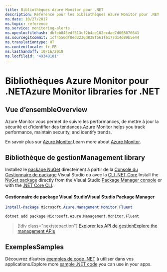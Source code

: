 ```yaml
---
title: Bibliothèques Azure Monitor pour .NET
description: Référence pour les bibliothèques Azure Monitor pour .NET
ms.date: 10/27/2017
ms.topic: reference
ms.service: monitoring-alerts
ms.openlocfilehash: dbfeb845edf513cf2b4ce102ecdae7d008076641
ms.sourcegitcommit: 1cf4550df8ed3236d838f561f6177d14d89b5e44
ms.translationtype: HT
ms.contentlocale: fr-FR
ms.lasthandoff: 10/16/2018
ms.locfileid: "49348181"
---
```

# <a name="azure-monitor-libraries-for-net"></a><span data-ttu-id="14963-103">Bibliothèques Azure Monitor pour .NET</span><span class="sxs-lookup"><span data-stu-id="14963-103">Azure Monitor libraries for .NET</span></span>

## <a name="overview"></a><span data-ttu-id="14963-104">Vue d’ensemble</span><span class="sxs-lookup"><span data-stu-id="14963-104">Overview</span></span>

<span data-ttu-id="14963-105">Azure Monitor vous permet de suivre les performances, de mettre à jour la sécurité et d’identifier des tendances.</span><span class="sxs-lookup"><span data-stu-id="14963-105">Azure Monitor helps you track performance, maintain security, and identify trends.</span></span>

<span data-ttu-id="14963-106">En savoir plus sur [Azure Monitor](/azure/monitoring-and-diagnostics/).</span><span class="sxs-lookup"><span data-stu-id="14963-106">Learn more about [Azure Monitor](/azure/monitoring-and-diagnostics/).</span></span>   

## <a name="management-library"></a><span data-ttu-id="14963-107">Bibliothèque de gestion</span><span class="sxs-lookup"><span data-stu-id="14963-107">Management library</span></span>

<span data-ttu-id="14963-108">Installez le [package NuGet](https://www.nuget.org/packages/Microsoft.Azure.Management.Monitor.Fluent) directement à partir de la [Console du Gestionnaire de package][PackageManager] Visual Studio ou avec la [CLI .NET Core][DotNetCLI].</span><span class="sxs-lookup"><span data-stu-id="14963-108">Install the [NuGet package](https://www.nuget.org/packages/Microsoft.Azure.Management.Monitor.Fluent) directly from the Visual Studio [Package Manager console][PackageManager] or with the [.NET Core CLI][DotNetCLI].</span></span>

#### <a name="visual-studio-package-manager"></a><span data-ttu-id="14963-109">Gestionnaire de package Visual Studio</span><span class="sxs-lookup"><span data-stu-id="14963-109">Visual Studio Package Manager</span></span>

```powershell
Install-Package Microsoft.Azure.Management.Monitor.Fluent
```

```bash
dotnet add package Microsoft.Azure.Management.Monitor.Fluent
```

> [!div class="nextstepaction"]
> [<span data-ttu-id="14963-110">Explorer les API de gestion</span><span class="sxs-lookup"><span data-stu-id="14963-110">Explore the management APIs</span></span>](/dotnet/api/overview/azure/monitor/management)

## <a name="samples"></a><span data-ttu-id="14963-111">Exemples</span><span class="sxs-lookup"><span data-stu-id="14963-111">Samples</span></span>

<span data-ttu-id="14963-112">Découvrez d’autres [exemples de code .NET](https://azure.microsoft.com/resources/samples/?platform=dotnet) à utiliser dans vos applications.</span><span class="sxs-lookup"><span data-stu-id="14963-112">Explore more [sample .NET code](https://azure.microsoft.com/resources/samples/?platform=dotnet) you can use in your apps.</span></span>

[PackageManager]: https://docs.microsoft.com/nuget/tools/package-manager-console
[DotNetCLI]: https://docs.microsoft.com/dotnet/core/tools/dotnet-add-package